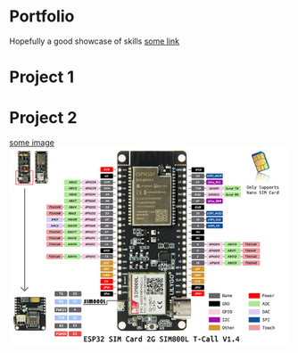 # Portfolio
Hopefully a good showcase of skills
[some link](https://henriquejpo.github.io/Portfolio)
# Project 1

# Project 2
[some image](images/5a94328c8f38105ec5e93d2f32353f3b1ed3f39e_2_690x487.jpeg)
![](https://github.com/henriquejpo/Portfolio/blob/main/images/5a94328c8f38105ec5e93d2f32353f3b1ed3f39e_2_690x487.jpeg?raw=true)
